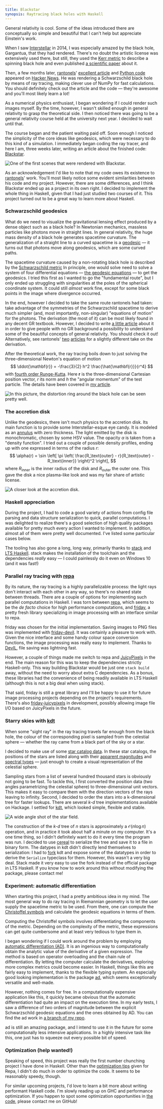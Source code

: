 ```yaml
---
title: Blackstar
synopsis: Raytracing black holes with Haskell
---
```


General relativity is cool. Some of the ideas introduced there are conceptually so simple and beautiful that I can't help but appreciate Einstein's work.

When I saw [Interstellar](http://www.imdb.com/title/tt0816692/) in 2014, I was especially amazed by the black hole, Gargantua, that they had rendered. There's no doubt the artistic license was extensively used there, but still, they used the [Kerr metric](https://en.wikipedia.org/wiki/Kerr_metric) to describe a spinning black hole and even published [a scientific paper](http://arxiv.org/pdf/1502.03808v2.pdf) about it.

Then, a few months later, [rantonels](http://rantonels.github.io/)' [excellent article](http://rantonels.github.io/starless/) and [Python code](https://github.com/rantonels/starless) appeared on [Hacker News](https://news.ycombinator.com/). He was rendering a Schwarzschild black hole by means of ray tracing, making clever use of NumPy for fast calculations. You should definitely check out the article and the code &mdash; they're awesome and you'll most likely learn a lot!

As a numerical physics enthusiast, I began wondering if I could render such images myself. By the time, however, I wasn't skilled enough in general relativity to grasp the theoretical side. I then noticed there was going to be a general relativity course held at the university next year. I decided to wait until that.

The course began and the patient waiting paid off. Soon enough I noticed the simplicity of the core ideas like geodesics, which were necessary to do this kind of a simulation. I immediately began coding the ray tracer, and here I am, three weeks later, writing an article about the finished code: [Blackstar](https://github.com/flannelhead/blackstar).

![One of the first scenes that were rendered with Blackstar.](/images/default-hires-bloomed-800.png)

As an acknowledgement I'd like to note that my code owes its existence to [rantonels](http://rantonels.github.io/)' work. You'll most likely notice some evident similarities between his code and my project. However, there are some differences, and I think Blackstar ended up as a project in its own right. I decided to implement the whole thing in Haskell, given that I had just studied two courses of it. This project turned out to be a great way to learn more about Haskell.

### Schwarzschild geodesics
What do we need to visualize the gravitational lensing effect produced by a dense object such as a black hole? In Newtonian mechanics, massless particles like photons move in straight lines. In general relativity, the huge mass density of a black hole generates spacetime curvature. The generalization of a straight line to a curved spacetime is a [geodesic](https://en.wikipedia.org/wiki/Geodesic) &mdash; it turns out that photons move along geodesics, which are some curved paths.

The spacetime curvature caused by a non-rotating black hole is described by the [Schwarzschild metric](https://en.wikipedia.org/wiki/Schwarzschild_metric) In principle, one would solve need to solve a system of four differential equations &mdash; [the geodesic equations](https://en.wikipedia.org/wiki/Schwarzschild_geodesics#Geodesic_equation) &mdash; to get the geodesics. I tried this first as I wanted to go the "fundamental route", but I only ended up struggling with singularities at the poles of the spherical coordinate system. It could still *almost* work fine, except for some black points in the image where divergence occurred.

In the end, however I decided to take the same route rantonels had taken: take advantage of the symmetries of the Schwarzschild spacetime to derive much simpler (and, most importantly, non-singular) "equations of motion" for the photons. The derivation (the most of it) can be most likely found in any decent GR textbook. However, I decided to write [a little article](/posts/2016-03-06-photons-and-black-holes.html) about it in order to give people with no GR background a possibility to understand some of the beautiful concepts of general relativity. You should check it out! Alternatively, see rantonels' [two](http://spiro.fisica.unipd.it/~antonell/schwarzschild/) [articles](http://rantonels.github.io/starless/) for a slightly different take on the derivation.

After the theoretical work, the ray tracing boils down to just solving the three-dimensional Newton's equation of motion
$$
\ddot{\mathbf{r}} = -\frac{3}{2} h^2 \frac{\hat{\mathbf{r}}}{r^4}
$$
with [fourth order Runge-Kutta](https://en.wikipedia.org/wiki/Runge%E2%80%93Kutta_methods#The_Runge.E2.80.93Kutta_method). Here $\mathbf{r}$ is the three-dimensional Cartesian position vector, $r$ its norm and $h$ the "angular momentum" of the test particle. The details have been covered in [my article](/posts/2016-03-06-photons-and-black-holes.html).

![In this picture, the distortion ring around the black hole can be seen pretty well.](/images/lensing-disk-bloomed-800.png)

### The accretion disk
Unlike the geodesics, there isn't much physics to the accretion disk. Its main function is to provide some Interstellar-esque eye candy. It is modeled as an [annulus](https://en.wikipedia.org/wiki/Annulus_%28mathematics%29) with zero thickness. The light emitted by the disk is monochromatic, chosen by some HSV value. The opacity $\alpha$ is taken from a "density function". I tried out a couple of possible density profiles, ending up with one expressed in terms of the radius $r$:
$$
\alpha(r) = \sin \left[ \pi \left(
\frac{R_\text{outer} - r}{R_\text{outer} - R_\text{inner}} \right)^2 \right],
$$
where $R_\text{inner}$ is the inner radius of the disk and $R_\text{outer}$ the outer one. This gave the disk a nice plasma-like look and was my fair share of artistic license.

![A closer look at the accretion disk.](/images/closeup-bloomed-800.png)

### Haskell appreciation
During the project, I had to code a good variety of actions from config file parsing and data structure serialization to quick, parallel computations. I was delighted to realize there's a good selection of high quality packages available for pretty much every action I wanted to implement. In addition, almost all of them were pretty well documented. I've listed some particular cases below.

The tooling has also gone a long, long way, primarily thanks to [stack](http://www.haskellstack.org) and [LTS Haskell](https://www.stackage.org/lts). stack makes the installation of the toolchain and the dependencies *really* easy &mdash; I could painlessly do it even on Windows 10 (and it was fast!)

### Parallel ray tracing with [repa](https://hackage.haskell.org/package/repa)
By its nature, the ray tracing is a highly parallelizable process: the light rays don't interact with each other in any way, so there's no shared state between threads. There are a couple of options for implementing such parallel computations in Haskell. I was torn between [repa](https://hackage.haskell.org/package/repa), which seems to be the *de facto* choice for high performance computations, and [friday](https://hackage.haskell.org/package/friday), a pretty fresh library specializing in image processing with an interface similar to repa.

friday was chosen for the initial implementation. Saving images to PNG files was implemented with [friday-devil](https://hackage.haskell.org/package/friday-devil). It was certainly a pleasure to work with. Given the nice interface and some handy colour space conversion functions, the image processing was really easy to implement. Thanks to [DevIL](http://openil.sourceforge.net/), file saving was lightning fast.

However, a couple of things made me switch to repa and [JuicyPixels](http://hackage.haskell.org/package/JuicyPixels) in the end. The main reason for this was to keep the dependencies strictly Haskell-only. This way building Blackstar would be just one `stack build` away, without the need to worry about extra C dependencies. As a bonus, these libraries had the convenience of being readily available in LTS Haskell (although this is not a big deal when using stack).

That said, friday is still a great library and I'll be happy to use it for future image processing projects depending on the project's requirements. There's also [friday-juicypixels](https://github.com/TomMD/friday-juicypixels) in development, possibly allowing image file I/O based on JuicyPixels in the future.

### Starry skies with [kdt](https://hackage.haskell.org/package/kdt)
When some "sight ray" in the ray tracing travels far enough from the black hole, the colour of the corresponding pixel is sampled from the celestial sphere &mdash; whether the ray came from a black part of the sky or a star.

I decided to make use of some [star catalog data](http://tdc-www.harvard.edu/catalogs/index.html). In these star catalogs, the positions of the stars are listed along with their [apparent magnitudes](https://en.wikipedia.org/wiki/Apparent_magnitude) and [spectral types](https://en.wikipedia.org/wiki/Stellar_classification#Spectral_types) &mdash; just enough to create a visual representation of the celestial sphere.

Sampling stars from a list of several hundred thousand stars is obviously not going to be fast. To tackle this, I first converted the position data (two angles parametrizing the celestial sphere) to three-dimensional unit vectors. This makes it easy to compare them with the direction vectors of the rays leaving to infinity. Second, I decided to order the stars into a k-dimensional tree for faster lookups. There are several *k-d* tree implementations available on Hackage. I settled for [kdt](https://hackage.haskell.org/package/kdt), which looked simple, flexible and stable.

![A wide angle shot of the star field.](/images/wideangle1-bloomed-800.png)

The construction of the *k-d* tree of $n$ stars is approximately a $\mathcal{O}(n \log n)$ operation, and in practice it took about half a minute on my computer. It's a one time thing, so I didn't definitely want to do it every time the program was run. I decided to use [cereal](https://hackage.haskell.org/package/kdt) to serialize the tree and save it to a file in binary form. The datypes in kdt didn't directly lend themselves to serialization: I had to [fork](https://github.com/flannelhead/kdt) kdt and expose some of the datatypes in order to derive the `Serialize` typeclass for them. However, this wasn't a very big deal. Stack made it very easy to use the fork instead of the official package in LTS Haskell. If you know how to work around this without modifying the package, please contact me!

### Experiment: automatic differentiation
When starting this project, I had a pretty ambitious idea in my mind. The most general way to do ray tracing in Riemannian geometry is to let the user supply the spacetime metric to be used. From there, one can compute the [Christoffel symbols](https://en.wikipedia.org/wiki/Christoffel_symbols#Christoffel_symbols_of_the_second_kind_.28symmetric_definition.29) and calculate the geodesic equations in terms of them.

Computing the Christoffel symbols involves differentiating the components of the metric. Depending on the complexity of the metric, these expressions can get quite cumbersome and at least very tedious to type them in.

I began wondering if I could work around the problem by employing [automatic differentiation (AD)](https://en.wikipedia.org/wiki/Automatic_differentiation). It is an ingenious way to computationally obtain the analytic value of the derivative of a given expression. The method is based on operator overloading and the chain rule of differentiation. By letting the computer calculate the derivatives, exploring more complex metrics could become easier. In Haskell, things like this are fairly easy to implement, thanks to the flexible typing system. An especially good looking implementation is the package [ad](http://hackage.haskell.org/package/ad), which seems exceptionally versatile and well-made.

However, nothing comes for free. In a computationally expensive application like this, it quickly became obvious that the automatic differentiation had quite an impact on the execution time. In my early tests, I saw a difference of two orders of magnitude between the explicit Schwarzschild geodesic equations and the ones obtained by AD. You can find the ad work in [a branch of my repo](https://github.com/flannelhead/blackstar/tree/ad).

ad is still an amazing package, and I intend to use it in the future for some computationally less intensive applications. In a highly intensive task like this, one just has to squeeze out every possible bit of speed.

### Optimization (help wanted!)
Speaking of speed, this project was really the first number chunching project I have done in Haskell. Other than the [optimization tips](http://hackage.haskell.org/package/repa-3.4.0.2/docs/Data-Array-Repa.html) given for Repa, I didn't do much in order to optimize the code. It seems to be reasonably speedy, though.

For similar upcoming projects, I'd love to learn a bit more about writing performant Haskell code. I'm slowly reading up on GHC and performance optimization. If you happen to spot some optimization opportunities in [the code](https://github.com/flannelhead/blackstar), please contact me on GitHub!

